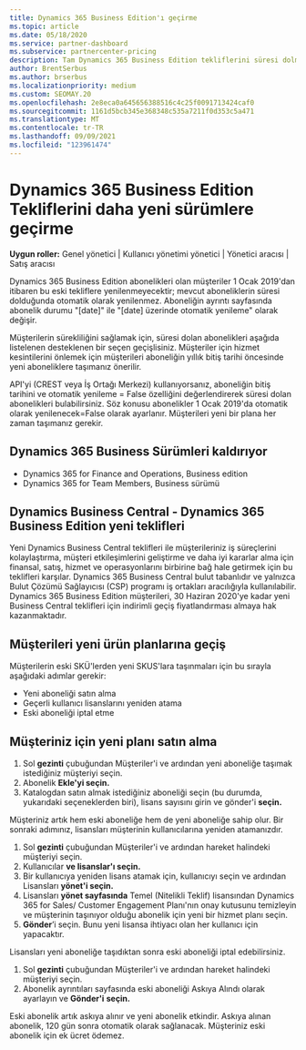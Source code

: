 ```yaml
---
title: Dynamics 365 Business Edition'ı geçirme
ms.topic: article
ms.date: 05/18/2020
ms.service: partner-dashboard
ms.subservice: partnercenter-pricing
description: Tam Dynamics 365 Business Edition tekliflerini süresi dolmadan önce daha yeni sürümlere geçirmeyi öğrenin.
author: BrentSerbus
ms.author: brserbus
ms.localizationpriority: medium
ms.custom: SEOMAY.20
ms.openlocfilehash: 2e8eca0a645656388516c4c25f0091713424caf0
ms.sourcegitcommit: 1161d5bcb345e368348c535a7211f0d353c5a471
ms.translationtype: MT
ms.contentlocale: tr-TR
ms.lasthandoff: 09/09/2021
ms.locfileid: "123961474"
---
```

# <a name="migrate-dynamics-365-business-edition-offers-to-newer-versions"></a>Dynamics 365 Business Edition Tekliflerini daha yeni sürümlere geçirme

**Uygun roller:** Genel yönetici | Kullanıcı yönetimi yönetici | Yönetici aracısı | Satış aracısı

Dynamics 365 Business Edition abonelikleri olan müşteriler 1 Ocak 2019'dan itibaren bu eski tekliflere yenilenmeyecektir; mevcut aboneliklerin süresi dolduğunda otomatik olarak yenilenmez. Aboneliğin ayrıntı sayfasında abonelik durumu "[date]" ile "[date] üzerinde otomatik yenileme" olarak değişir.

Müşterilerin sürekliliğini sağlamak için, süresi dolan abonelikleri aşağıda listelenen desteklenen bir seçen geçişlisiniz. Müşteriler için hizmet kesintilerini önlemek için müşterileri aboneliğin yıllık bitiş tarihi öncesinde yeni aboneliklere taşımanız önerilir.

API'yi (CREST veya İş Ortağı Merkezi) kullanıyorsanız, aboneliğin bitiş tarihini ve otomatik yenileme = False özelliğini değerlendirerek süresi dolan abonelikleri bulabilirsiniz. Söz konusu abonelikler 1 Ocak 2019'da otomatik olarak yenilenecek=False olarak ayarlanır. Müşterileri yeni bir plana her zaman taşımanız gerekir. 

## <a name="the-dynamics-365-business-editions-being-retired"></a>Dynamics 365 Business Sürümleri kaldırıyor

- Dynamics 365 for Finance and Operations, Business edition
- Dynamics 365 for Team Members, Business sürümü

## <a name="dynamics-business-central---the-dynamics-365-business-edition-new-offers"></a>Dynamics Business Central - Dynamics 365 Business Edition yeni teklifleri

Yeni Dynamics Business Central teklifleri ile müşterileriniz iş süreçlerini kolaylaştırma, müşteri etkileşimlerini geliştirme ve daha iyi kararlar alma için finansal, satış, hizmet ve operasyonlarını birbirine bağ hale getirmek için bu teklifleri karşılar. Dynamics 365 Business Central bulut tabanlıdır ve yalnızca Bulut Çözümü Sağlayıcısı (CSP) programı iş ortakları aracılığıyla kullanılabilir.
Dynamics 365 Business Edition müşterileri, 30 Haziran 2020'ye kadar yeni Business Central teklifleri için indirimli geçiş fiyatlandırması almaya hak kazanmaktadır.

## <a name="transition-customers-to-new-product-plans"></a>Müşterileri yeni ürün planlarına geçiş

 Müşterilerin eski SKÜ'lerden yeni SKUS'lara taşınmaları için bu sırayla aşağıdaki adımlar gerekir:

- Yeni aboneliği satın alma
- Geçerli kullanıcı lisanslarını yeniden atama
- Eski aboneliği iptal etme

## <a name="purchase-the-new-plan-for-your-customer"></a>Müşteriniz için yeni planı satın alma

1. Sol **gezinti** çubuğundan Müşteriler'i ve ardından yeni aboneliğe taşımak istediğiniz müşteriyi seçin.
2. Abonelik **Ekle'yi seçin.**
3. Katalogdan satın almak istediğiniz aboneliği seçin (bu durumda, yukarıdaki seçeneklerden biri), lisans sayısını girin ve gönder'i **seçin.** 

Müşteriniz artık hem eski aboneliğe hem de yeni aboneliğe sahip olur. Bir sonraki adımınız, lisansları müşterinin kullanıcılarına yeniden atamanızdır.

1. Sol **gezinti** çubuğundan Müşteriler'i ve ardından hareket halindeki müşteriyi seçin.
2. Kullanıcılar **ve lisanslar'ı seçin.**
3. Bir kullanıcıya yeniden lisans atamak için, kullanıcıyı seçin ve ardından Lisansları **yönet'i seçin.** 
4. Lisansları **yönet sayfasında** Temel (Nitelikli Teklif) lisansından Dynamics 365 for Sales/ Customer Engagement Planı'nın onay kutusunu temizleyin ve müşterinin taşınıyor olduğu abonelik için yeni bir hizmet planı seçin. 
5. **Gönder**’i seçin. Bunu yeni lisansa ihtiyacı olan her kullanıcı için yapacaktır. 

Lisansları yeni aboneliğe taşıdıktan sonra eski aboneliği iptal edebilirsiniz. 

1. Sol **gezinti** çubuğundan Müşteriler'i ve ardından hareket halindeki müşteriyi seçin.
2. Abonelik ayrıntıları sayfasında eski aboneliği Askıya Alındı olarak ayarlayın ve **Gönder'i** **seçin.**

Eski abonelik artık askıya alınır ve yeni abonelik etkindir. Askıya alınan abonelik, 120 gün sonra otomatik olarak sağlanacak. Müşteriniz eski abonelik için ek ücret ödemez.
